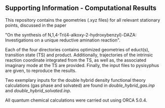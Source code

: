 ## Supporting Information - Computational Results

This repository contains the geometries (.xyz files) for all relevant stationary points, discussed in the paper

"On the synthesis of N,1,4-Tri(4-alkoxy-2-hydroxybenzyl)-DAZA: Investigations on a unique reductive amination reaction".

Each of the four directories contains optimized geometries of educt(s), transition state (TS) and product. Additionally, trajectories of the intrinsic reaction coordinate integrated from the TS, as well as, the associated imaginary mode at the TS are provided. Finally, the input files to pysisyphus are given, to reproduce the results.

Two exemplary inputs for the double hybrid density functional theory calculations  (gas phase and solvated)  are found in *double_hybrid_gas.inp* and 
*double_hybrid_solvated.inp*.

All quantum chemical calculations were carried out using ORCA 5.0.4.